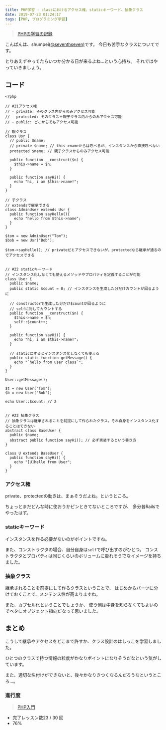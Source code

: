 ```yaml
---
title: PHP学習 - classにおけるアクセス権、staticキーワード、抽象クラス 
date: 2019-07-23 01:24:17
tags: [PHP, プログラミング学習]
---
```


> [PHPの学習の記録](/tags/PHP/)

こんばんは、shumpei[(@seventhseven)](https://twitter.com/seventhseven)です。
今日も苦手なクラスについてです。

とりあえずやってたらいつか分かる日が来るよね…という心持ち。
それではやっていきましょう。

<!-- toc -->

## コード

```
<?php

// #21アクセス権
// - private: そのクラス内からのみアクセス可能
// - protected: そのクラス＋親子クラス内からのみアクセス可能
// - public: どこからでもアクセス可能

// 親クラス
class Usr {
  // public $name;
  // private $name; // this->nameからは呼べるが、インスタンスから直接呼べない
  protected $name; // 親子クラスからのみアクセス可能

  public function __construct($n) {
    $this->name = $n;
  }
  
  public function sayHi() {
    echo "hi, i am $this->name!";
  }
}

// 子クラス
// extendsで継承できる
class AdminUser extends Usr {
  public function sayHello(){
    echo "hello from $this->name";
  }
}

$tom = new AdminUser("Tom");
$bob = new Usr("Bob");

$tom->sayHello(); // privateだとアクセスできないが、protectedなら継承が通るのでアクセスできる


// #22 staticキーワード
// インスタンス化しなくても使えるメソッドやプロパティを定義することが可能
class User {
  public $name;
  public static $count = 0; // インスタンスを生成した分だけカウントが回るように

  // constructorで生成した分だけ$countが回るように
  // selfに対してカウントする
  public function __construct($n) {
    $this->name = $n;
    self::$count++;
  }
  
  public function sayHi() {
    echo "hi, i am $this->name!";
  }

  // staticにするとインスタンス化しなくても使える
  public static function getMessage() { 
    echo "`hello from user class`";
  }  
}

User::getMessage();

$t = new User("Tom");
$b = new User("Bob");

echo User::$count; // 2


// #23 抽象クラス
// 抽象クラスは継承されることを前提にして作られたクラス。それ自身をインスタンス化することはできない
abstract class BaseUser {
  public $name;
  abstract public function sayHi(); // 必ず実装するという書き方
}

class U extends BaseUser {
  public function sayHi() {
    echo "[U]hello from User";
  }
}
```

### アクセス権
private、protectedの動きは、まぁそうだよね。というところ。

ちょっとまだどんな時に使おうかピンときてないところですが、
多分昔Railsでやったはず。


### staticキーワード
インスタンスを作る必要がないのがポイントですね。

また、コンストラクタの場合、自分自身は`self`で呼び出すのがひとつ。
コンストラクタとプロパティは同じくらいのボリュームに膨れそうでなイメージを持ちました。

### 抽象クラス
継承されることを前提にして作るクラスということで、
はじめからパーツに分けておくことで、メンテンス性が高まりますね。

また、カプセル化ということでしょうか、
使う側は中身を知らなくてもよいのでベタにオブジェクト指向だなって思いました。


## まとめ
こうして継承やアクセスをどこまで許すか、クラス設計のはしっこを学習しました。

ひとつのクラスで持つ情報の粒度がかなりポイントになりそうだなという気がしています。

また、適切な名付けができないと、後々かなりきつくなるんだろうなというところ…。


### 進行度

> [PHP入門](https://dotinstall.com/lessons/basic_php_v2)
  - 完了レッスン数23 / 30 回
  - 76%